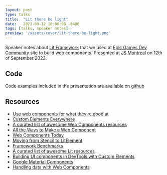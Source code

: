 ```yaml
---
layout: post
type: talks
title:  "Lit there be light"
date:   2023-09-12 10:00:00 -0400
tags: [talks, speaker notes]
preview: '/assets/cover/lit-there-be-light.png'
---
```


Speaker notes about [Lit Framework](https://lit.dev) that we used at [Epic Games Dev Community](https://dev.epicgames.com/community) site to build web components. Presented at [JS Montreal](https://js-montreal.com) on 12th of September 2023.

## Code

Code examples included in the presentation are available on [github](https://gist.github.com/gorenburg/38da2c643e4153cf95a339ff7794f02b)

## Resources

- [Use web components for what they’re good at](https://nolanlawson.com/2023/08/23/use-web-components-for-what-theyre-good-at/)
- [Custom Elements Everywhere](https://custom-elements-everywhere.com/)
- [A curated list of awesome Web Components resources](https://github.com/web-padawan/awesome-web-components)
- [All the Ways to Make a Web Component](https://webcomponents.dev/blog/all-the-ways-to-make-a-web-component/)
- [Web Components Today](https://webcomponents.today/)
- [Moving from Stencil to LitElement](https://www.abeautifulsite.net/posts/moving-from-stencil-to-lit-element/)
- [Framework Benchmarks](https://github.com/BuilderIO/framework-benchmarks)
- [A curated list of awesome Lit resources](https://github.com/web-padawan/awesome-lit)
- [Building UI components in DevTools with Custom Elements](https://goo.gle/building-ui-devtools)
- [Google Material Components](https://github.com/material-components/material-web)
- [Handling data with Web Components](https://itnext.io/handling-data-with-web-components-9e7e4a452e6e)
